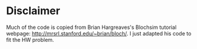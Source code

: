 # Disclaimer
Much of the code is copied from Brian Hargreaves's Blochsim tutorial webpage: http://mrsrl.stanford.edu/~brian/bloch/. I just adapted his code to fit the HW problem.
